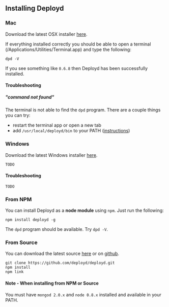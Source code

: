 <!--{
  title: 'Installing Deployd',
  tags: ['install']
}-->

## Installing Deployd

### Mac

Download the latest OSX installer [here](http://deployd.com/download.html).

If everything installed correctly you should be able to open a terminal (/Applications/Utilities/Terminal.app) and type the following:

    dpd -V
  
If you see something like `0.6.8` then Deployd has been successfully installed.

#### Troubleshooting

##### "command not found"

The terminal is not able to find the `dpd` program. There are a couple things you can try:

 - restart the terminal app or open a new tab
 - add `/usr/local/deployd/bin` to your PATH ([instructions](http://www.tech-recipes.com/rx/2621/os_x_change_path_environment_variable/))
 
 
### Windows

Download the latest Windows installer [here](http://deployd.com/download.html).

    TODO
    
#### Troubleshooting

    TODO
    
### From NPM

You can install Deployd as a **node module** using `npm`. Just run the following:

    npm install deployd -g
    
The `dpd` program should be available. Try `dpd -V`.

### From Source

You can download the latest source [here](http://deployd.com/download.html) or on [github](http://github.com/deployd/deployd).

    git clone https://github.com/deployd/deployd.git
    npm install
    npm link

#### Note - When installing from NPM or Source

You must have `mongod 2.0.x` and `node 0.8.x` installed and available in your PATH.
